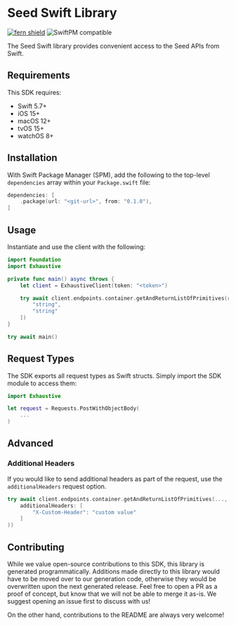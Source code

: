# Seed Swift Library

[![fern shield](https://img.shields.io/badge/%F0%9F%8C%BF-Built%20with%20Fern-brightgreen)](https://buildwithfern.com?utm_source=github&utm_medium=github&utm_campaign=readme&utm_source=Seed%2FSwift)
![SwiftPM compatible](https://img.shields.io/badge/SwiftPM-compatible-orange.svg)

The Seed Swift library provides convenient access to the Seed APIs from Swift.

## Requirements

This SDK requires:
- Swift 5.7+
- iOS 15+
- macOS 12+
- tvOS 15+
- watchOS 8+

## Installation

With Swift Package Manager (SPM), add the following to the top-level `dependencies` array within your `Package.swift` file:

```swift
dependencies: [
    .package(url: "<git-url>", from: "0.1.0"),
]
```

## Usage

Instantiate and use the client with the following:

```swift
import Foundation
import Exhaustive

private func main() async throws {
    let client = ExhaustiveClient(token: "<token>")

    try await client.endpoints.container.getAndReturnListOfPrimitives(request: [
        "string",
        "string"
    ])
}

try await main()
```

## Request Types

The SDK exports all request types as Swift structs. Simply import the SDK module to access them:

```swift
import Exhaustive

let request = Requests.PostWithObjectBody(
    ...
)
```

## Advanced

### Additional Headers

If you would like to send additional headers as part of the request, use the `additionalHeaders` request option.

```swift
try await client.endpoints.container.getAndReturnListOfPrimitives(..., requestOptions: .init(
    additionalHeaders: [
        "X-Custom-Header": "custom value"
    ]
))
```

## Contributing

While we value open-source contributions to this SDK, this library is generated programmatically.
Additions made directly to this library would have to be moved over to our generation code,
otherwise they would be overwritten upon the next generated release. Feel free to open a PR as
a proof of concept, but know that we will not be able to merge it as-is. We suggest opening
an issue first to discuss with us!

On the other hand, contributions to the README are always very welcome!